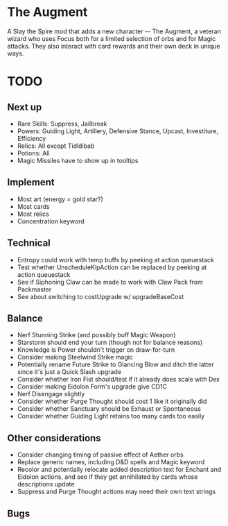 # The Augment

A Slay the Spire mod that adds a new character -- The Augment, a veteran wizard who uses Focus both for a limited selection of orbs and for Magic attacks.  They also interact with card rewards and their own deck in unique ways.

# TODO

## Next up

* Rare Skills: Suppress, Jailbreak
* Powers: Guiding Light, Artillery, Defensive Stance, Upcast, Investiture, Efficiency
* Relics: All except Tidldibab
* Potions: All
* Magic Missiles have to show up in tooltips

## Implement

* Most art (energy = gold star?)
* Most cards
* Most relics
* Concentration keyword

## Technical

* Entropy could work with temp buffs by peeking at action queuestack
* Test whether UnscheduleKipAction can be replaced by peeking at action queuestack
* See if Siphoning Claw can be made to work with Claw Pack from Packmaster
* See about switching to costUpgrade w/ upgradeBaseCost

## Balance
* Nerf Stunning Strike (and possibly buff Magic Weapon)
* Starstorm should end your turn (though not for balance reasons)
* Knowledge is Power shouldn't trigger on draw-for-turn
* Consider making Steelwind Strike magic
* Potentially rename Future Strike to Glancing Blow and ditch the latter since it's just a Quick Slash upgrade
* Consider whether Iron Fist should/test if it already does scale with Dex
* Consider making Eidolon Form's upgrade give CD1C
* Nerf Disengage slightly
* Consider whether Purge Thought should cost 1 like it originally did
* Consider whether Sanctuary should be Exhaust or Spontaneous
* Consider whether Guiding Light retains too many cards too easily

## Other considerations
* Consider changing timing of passive effect of Aether orbs
* Replace generic names, including D&D spells and Magic keyword
* Recolor and potentially relocate added description text for Enchant and Eidolon actions, and see if they get annihilated by cards whose descriptions update
* Suppress and Purge Thought actions may need their own text strings

## Bugs